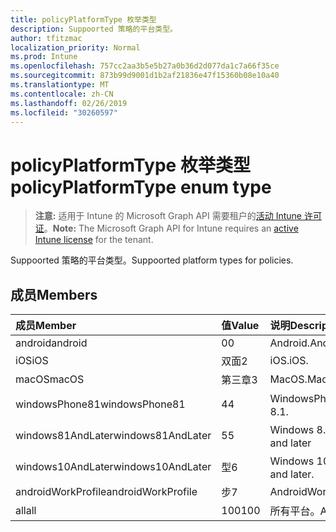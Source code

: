 ```yaml
---
title: policyPlatformType 枚举类型
description: Suppoorted 策略的平台类型。
author: tfitzmac
localization_priority: Normal
ms.prod: Intune
ms.openlocfilehash: 757cc2aa3b5e5b27a0b36d2d077da1c7a66f35ce
ms.sourcegitcommit: 873b99d9001d1b2af21836e47f15360b08e10a40
ms.translationtype: MT
ms.contentlocale: zh-CN
ms.lasthandoff: 02/26/2019
ms.locfileid: "30260597"
---
```

# <a name="policyplatformtype-enum-type"></a><span data-ttu-id="fdda8-103">policyPlatformType 枚举类型</span><span class="sxs-lookup"><span data-stu-id="fdda8-103">policyPlatformType enum type</span></span>

> <span data-ttu-id="fdda8-104">**注意:** 适用于 Intune 的 Microsoft Graph API 需要租户的[活动 Intune 许可证](https://go.microsoft.com/fwlink/?linkid=839381)。</span><span class="sxs-lookup"><span data-stu-id="fdda8-104">**Note:** The Microsoft Graph API for Intune requires an [active Intune license](https://go.microsoft.com/fwlink/?linkid=839381) for the tenant.</span></span>

<span data-ttu-id="fdda8-105">Suppoorted 策略的平台类型。</span><span class="sxs-lookup"><span data-stu-id="fdda8-105">Suppoorted platform types for policies.</span></span>

## <a name="members"></a><span data-ttu-id="fdda8-106">成员</span><span class="sxs-lookup"><span data-stu-id="fdda8-106">Members</span></span>
|<span data-ttu-id="fdda8-107">成员</span><span class="sxs-lookup"><span data-stu-id="fdda8-107">Member</span></span>|<span data-ttu-id="fdda8-108">值</span><span class="sxs-lookup"><span data-stu-id="fdda8-108">Value</span></span>|<span data-ttu-id="fdda8-109">说明</span><span class="sxs-lookup"><span data-stu-id="fdda8-109">Description</span></span>|
|:---|:---|:---|
|<span data-ttu-id="fdda8-110">android</span><span class="sxs-lookup"><span data-stu-id="fdda8-110">android</span></span>|<span data-ttu-id="fdda8-111">0</span><span class="sxs-lookup"><span data-stu-id="fdda8-111">0</span></span>|<span data-ttu-id="fdda8-112">Android.</span><span class="sxs-lookup"><span data-stu-id="fdda8-112">Android.</span></span>|
|<span data-ttu-id="fdda8-113">iOS</span><span class="sxs-lookup"><span data-stu-id="fdda8-113">iOS</span></span>|<span data-ttu-id="fdda8-114">双面</span><span class="sxs-lookup"><span data-stu-id="fdda8-114">2</span></span>|<span data-ttu-id="fdda8-115">iOS.</span><span class="sxs-lookup"><span data-stu-id="fdda8-115">iOS.</span></span>|
|<span data-ttu-id="fdda8-116">macOS</span><span class="sxs-lookup"><span data-stu-id="fdda8-116">macOS</span></span>|<span data-ttu-id="fdda8-117">第三章</span><span class="sxs-lookup"><span data-stu-id="fdda8-117">3</span></span>|<span data-ttu-id="fdda8-118">MacOS.</span><span class="sxs-lookup"><span data-stu-id="fdda8-118">MacOS.</span></span>|
|<span data-ttu-id="fdda8-119">windowsPhone81</span><span class="sxs-lookup"><span data-stu-id="fdda8-119">windowsPhone81</span></span>|<span data-ttu-id="fdda8-120">4</span><span class="sxs-lookup"><span data-stu-id="fdda8-120">4</span></span>|<span data-ttu-id="fdda8-121">WindowsPhone 8.1。</span><span class="sxs-lookup"><span data-stu-id="fdda8-121">WindowsPhone 8.1.</span></span>|
|<span data-ttu-id="fdda8-122">windows81AndLater</span><span class="sxs-lookup"><span data-stu-id="fdda8-122">windows81AndLater</span></span>|<span data-ttu-id="fdda8-123">5</span><span class="sxs-lookup"><span data-stu-id="fdda8-123">5</span></span>|<span data-ttu-id="fdda8-124">Windows 8.1 及更高版本</span><span class="sxs-lookup"><span data-stu-id="fdda8-124">Windows 8.1 and later</span></span>|
|<span data-ttu-id="fdda8-125">windows10AndLater</span><span class="sxs-lookup"><span data-stu-id="fdda8-125">windows10AndLater</span></span>|<span data-ttu-id="fdda8-126">型</span><span class="sxs-lookup"><span data-stu-id="fdda8-126">6</span></span>|<span data-ttu-id="fdda8-127">Windows 10 及更高版本。</span><span class="sxs-lookup"><span data-stu-id="fdda8-127">Windows 10 and later.</span></span>|
|<span data-ttu-id="fdda8-128">androidWorkProfile</span><span class="sxs-lookup"><span data-stu-id="fdda8-128">androidWorkProfile</span></span>|<span data-ttu-id="fdda8-129">步</span><span class="sxs-lookup"><span data-stu-id="fdda8-129">7</span></span>|<span data-ttu-id="fdda8-130">AndroidWorkProfile.</span><span class="sxs-lookup"><span data-stu-id="fdda8-130">AndroidWorkProfile.</span></span>|
|<span data-ttu-id="fdda8-131">all</span><span class="sxs-lookup"><span data-stu-id="fdda8-131">all</span></span>|<span data-ttu-id="fdda8-132">100</span><span class="sxs-lookup"><span data-stu-id="fdda8-132">100</span></span>|<span data-ttu-id="fdda8-133">所有平台。</span><span class="sxs-lookup"><span data-stu-id="fdda8-133">All platforms.</span></span>|



